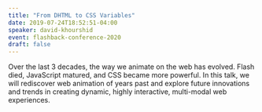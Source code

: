 ```yaml
---
title: "From DHTML to CSS Variables"
date: 2019-07-24T18:52:51-04:00
speaker: david-khourshid
event: flashback-conference-2020
draft: false
---
```


Over the last 3 decades, the way we animate on the web has evolved. Flash died, JavaScript matured, and CSS became more powerful. In this talk, we will rediscover web animation of years past and explore future innovations and trends in creating dynamic, highly interactive, multi-modal web experiences.